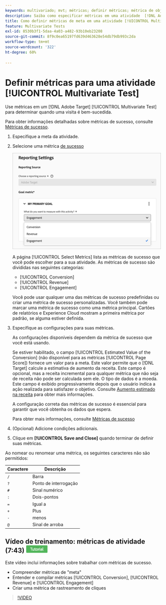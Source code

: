 ```yaml
---
keywords: multivariado; mvt; métricas; definir métricas; métrica de objetivo; configurações de atividade; métrica de sucesso; conversão; receita; envolvimento
description: Saiba como especificar métricas em uma atividade  [!DNL Adobe Target] [!UICONTROL Multivariate Test] para determinar quando uma visita é bem-sucedida, como [!UICONTROL Conversion], [!UICONTROL Revenue] e [!UICONTROL Engagement].
title: Como definir métricas de meta em uma atividade [!UICONTROL Multivariate Test] (MVT)?
feature: Multivariate Tests
exl-id: 8530b3f1-5daa-4a03-a482-93b10eb23208
source-git-commit: 8f9c0ea65197fd639d463628e54db79db993c2da
workflow-type: tm+mt
source-wordcount: '322'
ht-degree: 60%

---
```


# Definir métricas para uma atividade [!UICONTROL Multivariate Test]

Use métricas em um [!DNL Adobe Target] [!UICONTROL Multivariate Test] para determinar quando uma visita é bem-sucedida.

Para obter informações detalhadas sobre métricas de sucesso, consulte [Métricas de sucesso](/help/main/c-activities/r-success-metrics/success-metrics.md#reference_D011575C85DA48E989A244593D9B9924).

1. Especifique a meta da atividade.
1. Selecione uma métrica [de sucesso](/help/main/c-activities/r-success-metrics/success-metrics.md#reference_D011575C85DA48E989A244593D9B9924)

   ![Definir lista de métricas](/help/main/c-activities/c-multivariate-testing/t-create-multivariate-test/assets/mvt_metrics-list-new.png)

   A página [!UICONTROL Select Metrics] lista as métricas de sucesso que você pode escolher para a sua atividade. As métricas de sucesso são divididas nas seguintes categorias:

   * [!UICONTROL Conversion]
   * [!UICONTROL Revenue]
   * [!UICONTROL Engagement]

   Você pode usar qualquer uma das métricas de sucesso predefinidas ou criar uma métrica de sucesso personalizadas. Você também pode marcar uma métrica de sucesso como uma métrica principal. Cartões de relatórios e Experience Cloud mostram a primeira métrica por padrão, se alguma estiver definida.

1. Especifique as configurações para suas métricas.

   As configurações disponíveis dependem da métrica de sucesso que você está usando.

   Se estiver habilitado, o campo [!UICONTROL Estimated Value of the Conversion] (não disponível para as métricas [!UICONTROL Page Score]) fornece um valor para a meta. Este valor permite que o [!DNL Target] calcule a estimativa de aumento da receita. Este campo é opcional, mas a receita incremental para qualquer métrica que não seja de receita não pode ser calculada sem ele. O tipo de dados é a moeda. Este campo é exibido progressivamente depois que o usuário indica a ação realizada para satisfazer o objetivo. Consulte [Aumento estimado na receita](/help/main/administrating-target/r-target-account-preferences/estimating-lift-in-revenue.md) para obter mais informações.

   A configuração correta das métricas de sucesso é essencial para garantir que você obtenha os dados que espera.

   Para obter mais informações, consulte [Métricas de sucesso](/help/main/c-activities/r-success-metrics/success-metrics.md#reference_D011575C85DA48E989A244593D9B9924)

1. (Opcional) Adicione condições adicionais.
1. Clique em **[!UICONTROL Save and Close]** quando terminar de definir suas métricas.

Ao nomear ou renomear uma métrica, os seguintes caracteres não são permitidos:

| Caractere | Descrição |
|--- |--- |
| `/` | Barra |
| `?` | Ponto de interrogação |
| `#` | Sinal numérico |
| `:` | Dois-pontos |
| `=` | Igual a |
| `+` | Plus |
| `-` | menos |
| `@` | Sinal de arroba |

## Vídeo de treinamento: métricas de atividade (7:43) ![Selo do tutorial](/help/main/assets/tutorial.png)

Este vídeo inclui informações sobre trabalhar com métricas de sucesso.

* Compreender métricas de &quot;meta&quot;
* Entender e compilar métricas [!UICONTROL Conversion], [!UICONTROL Revenue] e [!UICONTROL Engagement]
* Criar uma métrica de rastreamento de cliques

>[!VIDEO](https://video.tv.adobe.com/v/17380)

